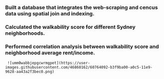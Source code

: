 ### Built a database that integrates the web-scraping and cencus data using spatial join and indexing.
### Calculated the walkability score for different Sydney neighborhoods.
### Performed correlation analysis between walkability score and neighborhood average rent/income.



     ![umm0wabbjepgcwrmgpet](https://user-images.githubusercontent.com/46860162/60764092-b3f9ba00-a0c5-11e9-9628-aa43a2f3bec0.png)
